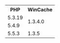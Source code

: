 <table class="table table-bordered" style="width: 50%">
	<tr class="active">
		<th>PHP</th>
		<th>WinCache</th>
	</tr>
	<tr>
		<td>5.3.19</td>
		<td class="success" rowspan="2">1.3.4.0</td>
	</tr>
	<tr>
		<td class="success">5.4.9</td>
	</tr>
	<tr>
		<td>5.5.3</td>
		<td>1.3.5</td>
	</tr>
</table>
